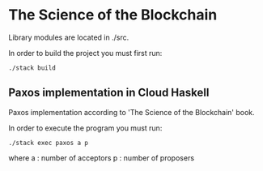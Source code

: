 # The Science of the Blockchain

Library modules are located in ./src.

In order to build the project you must first run:

```
./stack build
```

## **Paxos implementation in Cloud Haskell**

Paxos implementation according to 'The Science of the Blockchain' book.

In order to execute the program you must run:

```
./stack exec paxos a p
```
where
a : number of acceptors
p : number of proposers
